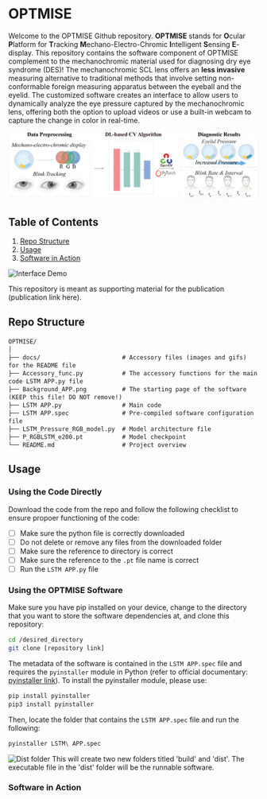 # OPTMISE
Welcome to the OPTMISE Github repository. **OPTMISE** stands for **O**cular **P**latform for **T**racking **M**echano-Electro-Chromic **I**ntelligent **S**ensing **E**-display. This repository contains the software component of OPTMISE complement to the mechanochromic material used for diagnosing dry eye syndrome (DES)! The mechanochromic SCL lens offers an **less invasive** measuring alternative to traditional methods that involve setting non-conformable foreign measuring apparatus between the eyeball and the eyelid. The customized software creates an interface to allow users to dynamically analyze the eye pressure captured by the mechanochromic lens, offering both the option to upload videos or use a built-in webcam to capture the change in color in real-time.

![Project Pipeline](docs/ProjectPipeline.png)

## Table of Contents
1. [Repo Structure](#repo-structure)
2. [Usage](#usage)
3. [Software in Action](#software-in-action)

![Interface Demo](docs/demogif.gif)

This repository is meant as supporting material for the publication (publication link here).

## Repo Structure
```
OPTMISE/
│
├── docs/                       # Accessory files (images and gifs) for the README file
├── Accessory_func.py           # The accessory functions for the main code LSTM APP.py file
├── Background_APP.png          # The starting page of the software (KEEP this file! DO NOT remove!)
├── LSTM APP.py                 # Main code
├── LSTM APP.spec               # Pre-compiled software configuration file
├── LSTM_Pressure_RGB_model.py  # Model architecture file
├── P_RGBLSTM_e200.pt           # Model checkpoint
└── README.md                   # Project overview
```

## Usage

### Using the Code Directly
Download the code from the repo and follow the following checklist to ensure propoer functioning of the code:
- [ ] Make sure the python file is correctly downloaded
- [ ] Do not delete or remove any files from the downloaded folder
- [ ] Make sure the reference to directory is correct
- [ ] Make sure the reference to the `.pt` file name is correct
- [ ] Run the `LSTM APP.py` file

### Using the OPTMISE Software
Make sure you have pip installed on your device, change to the directory that you want to store the software dependencies at, and clone this repository:
```bash
cd /desired_directory
git clone [repository link]
```
The metadata of the software is contained in the `LSTM APP.spec` file and requires the `pyinstaller` module in Python (refer to official documentary: [pyinstaller link](https://pyinstaller.org/en/stable/)). To install the pyinstaller module, please use:
```bash
pip install pyinstaller
pip3 install pyinstaller
```
Then, locate the folder that contains the `LSTM APP.spec` file and run the following:
```bash
pyinstaller LSTM\ APP.spec
```
![Dist folder](docs/distfolder.png)
This will create two new folders titled 'build' and 'dist'. The executable file in the 'dist' folder will be the runnable software.

### Software in Action
